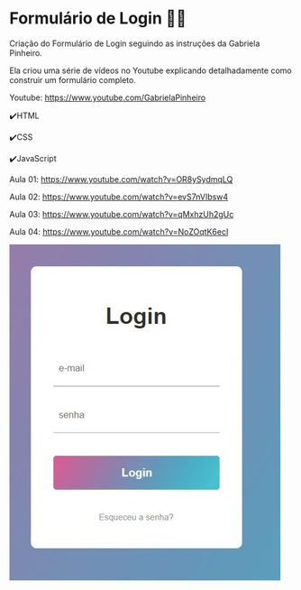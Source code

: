 # Formulário de Login 👩‍💻

Criação do Formulário de Login seguindo as instruções da Gabriela Pinheiro.

Ela criou uma série de vídeos no Youtube explicando detalhadamente como construir um formulário completo. 

 Youtube: https://www.youtube.com/GabrielaPinheiro 

✔️HTML

✔️CSS

✔️JavaScript

Aula 01: https://www.youtube.com/watch?v=OR8ySydmqLQ

Aula 02: https://www.youtube.com/watch?v=evS7nVIbsw4

Aula 03: https://www.youtube.com/watch?v=qMxhzUh2gUc

Aula 04: https://www.youtube.com/watch?v=NoZOqtK6ecI

![imagem tela login](https://github.com/thieleschwerz/Formulario_de_Login/blob/master/Tela_Login.JPG)
